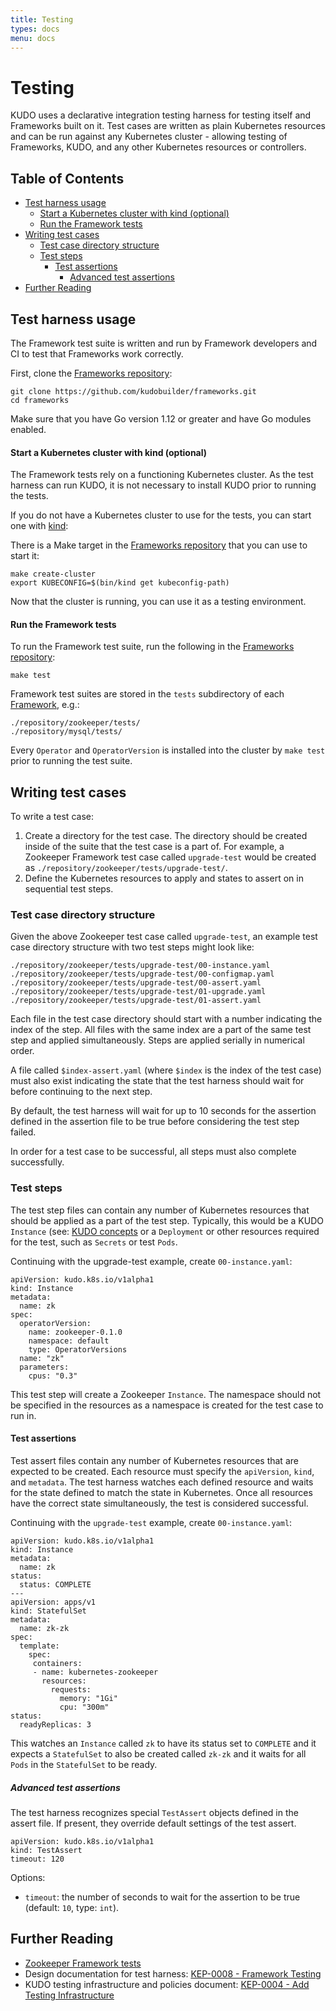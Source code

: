 ```yaml
---
title: Testing
types: docs
menu: docs
---
```


# Testing

KUDO uses a declarative integration testing harness for testing itself and Frameworks built on it. Test cases are written as plain Kubernetes resources and can be run against any Kubernetes cluster - allowing testing of Frameworks, KUDO, and any other Kubernetes resources or controllers.

## Table of Contents

* [Test harness usage](#test-harness-usage)
   * [Start a Kubernetes cluster with kind (optional)](#start-a-kubernetes-cluster-with-kind-optional)
   * [Run the Framework tests](#run-the-framework-tests)
* [Writing test cases](#writing-test-cases)
   * [Test case directory structure](#test-case-directory-structure)
   * [Test steps](#test-steps)
     * [Test assertions](#test-assertions)
       * [Advanced test assertions](#advanced-test-assertions)
* [Further Reading](#further-reading)

## Test harness usage

The Framework test suite is written and run by Framework developers and CI to test that Frameworks work correctly.

First, clone the [Frameworks repository](https://github.com/kudobuilder/frameworks):

```
git clone https://github.com/kudobuilder/frameworks.git
cd frameworks
```

Make sure that you have Go version 1.12 or greater and have Go modules enabled.

#### Start a Kubernetes cluster with kind (optional)

The Framework tests rely on a functioning Kubernetes cluster. As the test harness can run KUDO, it is not necessary to install KUDO prior to running the tests.

If you do not have a Kubernetes cluster to use for the tests, you can start one with [kind](https://github.com/kubernetes-sigs/kind):

There is a Make target in the [Frameworks repository](https://github.com/kudobuilder/frameworks) that you can use to start it:

```
make create-cluster
export KUBECONFIG=$(bin/kind get kubeconfig-path)
```

Now that the cluster is running, you can use it as a testing environment.

#### Run the Framework tests

To run the Framework test suite, run the following in the [Frameworks repository](https://github.com/kudobuilder/frameworks):

```
make test
```

Framework test suites are stored in the `tests` subdirectory of each [Framework](https://github.com/kudobuilder/frameworks/tree/master/repository), e.g.:

```
./repository/zookeeper/tests/
./repository/mysql/tests/
```

Every `Operator` and `OperatorVersion` is installed into the cluster by `make test` prior to running the test suite.

## Writing test cases

To write a test case:

1. Create a directory for the test case. The directory should be created inside of the suite that the test case is a part of. For example, a Zookeeper Framework test case called `upgrade-test` would be created as `./repository/zookeeper/tests/upgrade-test/`.
2. Define the Kubernetes resources to apply and states to assert on in sequential test steps.

### Test case directory structure

Given the above Zookeeper test case called `upgrade-test`, an example test case directory structure with two test steps might look like:

```
./repository/zookeeper/tests/upgrade-test/00-instance.yaml
./repository/zookeeper/tests/upgrade-test/00-configmap.yaml
./repository/zookeeper/tests/upgrade-test/00-assert.yaml
./repository/zookeeper/tests/upgrade-test/01-upgrade.yaml
./repository/zookeeper/tests/upgrade-test/01-assert.yaml
```

Each file in the test case directory should start with a number indicating the index of the step. All files with the same index are a part of the same test step and applied simultaneously. Steps are applied serially in numerical order.

A file called `$index-assert.yaml` (where `$index` is the index of the test case) must also exist indicating the state that the test harness should wait for before continuing to the next step.

By default, the test harness will wait for up to 10 seconds for the assertion defined in the assertion file to be true before considering the test step failed.

In order for a test case to be successful, all steps must also complete successfully.

### Test steps

The test step files can contain any number of Kubernetes resources that should be applied as a part of the test step. Typically, this would be a KUDO `Instance` (see: [KUDO concepts](https://kudo.dev/docs/concepts/) or a `Deployment` or other resources required for the test, such as `Secrets` or test `Pods`.

Continuing with the upgrade-test example, create `00-instance.yaml`:

```
apiVersion: kudo.k8s.io/v1alpha1
kind: Instance
metadata:
  name: zk
spec:
  operatorVersion:
    name: zookeeper-0.1.0
    namespace: default
    type: OperatorVersions
  name: "zk"
  parameters:
    cpus: "0.3"
```

This test step will create a Zookeeper `Instance`. The namespace should not be specified in the resources as a namespace is created for the test case to run in.

#### Test assertions

Test assert files contain any number of Kubernetes resources that are expected to be created. Each resource must specify the `apiVersion`, `kind`, and `metadata`. The test harness watches each defined resource and waits for the state defined to match the state in Kubernetes. Once all resources have the correct state simultaneously, the test is considered successful.

Continuing with the `upgrade-test` example, create `00-instance.yaml`:

```
apiVersion: kudo.k8s.io/v1alpha1
kind: Instance
metadata:
  name: zk
status:
  status: COMPLETE
---
apiVersion: apps/v1
kind: StatefulSet
metadata:
  name: zk-zk
spec:
  template:
    spec:
     containers:
     - name: kubernetes-zookeeper
       resources:
         requests:
           memory: "1Gi"
           cpu: "300m"
status:
  readyReplicas: 3
```

This watches an `Instance` called `zk` to have its status set to `COMPLETE` and it expects a `StatefulSet` to also be created called `zk-zk` and it waits for all `Pods` in the `StatefulSet` to be ready.

##### Advanced test assertions

The test harness recognizes special `TestAssert` objects defined in the assert file. If present, they override default settings of the test assert.

```
apiVersion: kudo.k8s.io/v1alpha1
kind: TestAssert
timeout: 120
```

Options:

* `timeout`: the number of seconds to wait for the assertion to be true (default: `10`, type: `int`).

## Further Reading

* [Zookeeper Framework tests](https://github.com/kudobuilder/frameworks/tree/master/repository/zookeeper/tests)
* Design documentation for test harness: [KEP-0008 - Framework Testing](https://github.com/kudobuilder/kudo/blob/master/keps/0008-framework-testing.md)
* KUDO testing infrastructure and policies document: [KEP-0004 - Add Testing Infrastructure](https://github.com/kudobuilder/kudo/blob/master/keps/0004-add-testing-infrastructure.md)
